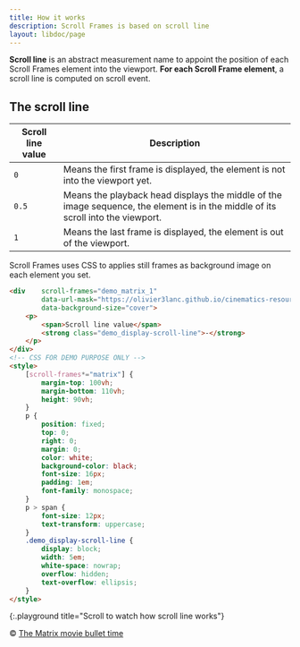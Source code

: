 ```yaml
---
title: How it works
description: Scroll Frames is based on scroll line
layout: libdoc/page
---
```


**Scroll line** is an abstract measurement name to appoint the position of each Scroll Frames element into the viewport. **For each Scroll Frame element**, a scroll line is computed on scroll event.
## The scroll line

| Scroll line value | Description |
|- |- |
| `0` | Means the first frame is displayed, the element is not into the viewport yet. |
| `0.5` | Means the playback head displays the middle of the image sequence, the element is in the middle of its scroll into the viewport. |
| `1` | Means the last frame is displayed, the element is out of the viewport. |

Scroll Frames uses CSS to applies still frames as background image on each element you set.

```html
<div    scroll-frames="demo_matrix_1"
        data-url-mask="https://olivier3lanc.github.io/cinematics-resources/matrix_bullet_time_b/matrix_bullet_time_b_|1 to 197|.webp"
        data-background-size="cover">
    <p>
        <span>Scroll line value</span>
        <strong class="demo_display-scroll-line">-</strong>
    </p>
</div>
<!-- CSS FOR DEMO PURPOSE ONLY -->
<style>
    [scroll-frames*="matrix"] { 
        margin-top: 100vh;
        margin-bottom: 110vh;
        height: 90vh;
    }
    p {
        position: fixed;
        top: 0;
        right: 0;
        margin: 0;
        color: white;
        background-color: black;
        font-size: 16px;
        padding: 1em;
        font-family: monospace;
    }
    p > span {
        font-size: 12px;
        text-transform: uppercase;
    }
    .demo_display-scroll-line {
        display: block;
        width: 5em;
        white-space: nowrap;
        overflow: hidden;
        text-overflow: ellipsis;
    }
</style>
```
{:.playground title="Scroll to watch how scroll line works"}

&copy; [The Matrix movie bullet time](https://www.warnerbros.com/movies/matrix)
